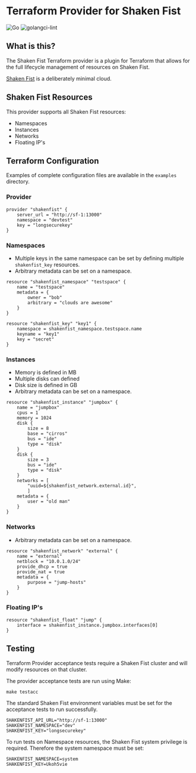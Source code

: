Terraform Provider for Shaken Fist
==================================
![Go](https://github.com/shakenfist/terraform-provider-shakenfist/workflows/Go/badge.svg)  ![golangci-lint](https://github.com/shakenfist/terraform-provider-shakenfist/workflows/golangci-lint/badge.svg)

What is this?
-------------
The Shaken Fist Terraform provider is a plugin for Terraform that allows for the full lifecycle management of resources on Shaken Fist.

[Shaken Fist](https://github.com/shakenfist/shakenfist) is a deliberately minimal cloud.

Shaken Fist Resources
---------
This provider supports all Shaken Fist resources:
* Namespaces
* Instances
* Networks
* Floating IP's

Terraform Configuration
-----------------------
Examples of complete configuration files are available in the ```examples``` directory.

### Provider
```
provider "shakenfist" {
    server_url = "http://sf-1:13000"
    namespace = "devtest"
    key = "longsecurekey"
}
```

### Namespaces
* Multiple keys in the same namespace can be set by defining multiple `shakenfist_key` resources.
* Arbitrary metadata can be set on a namespace.

```
resource "shakenfist_namespace" "testspace" {
    name = "testspace"
    metadata = {
        owner = "bob"
        arbitrary = "clouds are awesome"
    }
}

resource "shakenfist_key" "key1" {
    namespace = shakenfist_namespace.testspace.name
    keyname = "key1"
    key = "secret"
}
```

### Instances
* Memory is defined in MB
* Multiple disks can defined
* Disk size is defined in GB
* Arbitrary metadata can be set on a namespace.

```
resource "shakenfist_instance" "jumpbox" {
    name = "jumpbox"
    cpus = 1
    memory = 1024
    disk {
        size = 8
        base = "cirros"
        bus = "ide"
        type = "disk"
    }
    disk {
        size = 3
        bus = "ide"
        type = "disk"
    }
    networks = [
        "uuid=${shakenfist_network.external.id}",
        ]
    metadata = {
        user = "old man"
    }
}
```

### Networks
* Arbitrary metadata can be set on a namespace.

```
resource "shakenfist_network" "external" {
    name = "external"
    netblock = "10.0.1.0/24"
    provide_dhcp = true
    provide_nat = true
    metadata = {
        purpose = "jump-hosts"
    }
}
```

### Floating IP's
```
resource "shakenfist_float" "jump" {
    interface = shakenfist_instance.jumpbox.interfaces[0]
}
```

Testing
-------
Terraform Provider acceptance tests require a Shaken Fist cluster and will modify resources on that cluster.

The provider acceptance tests are run using Make:
```
make testacc
```

The standard Shaken Fist environment variables must be set for the acceptance tests to run successfully.
```
SHAKENFIST_API_URL="http://sf-1:13000"
SHAKENFIST_NAMESPACE="dev"
SHAKENFIST_KEY="longsecurekey"
```

To run tests on Namespace resources, the Shaken Fist system privilege is required. Therefore the system namespace must be set:
```
SHAKENFIST_NAMESPACE=system
SHAKENFIST_KEY=Ukoh5vie
```
